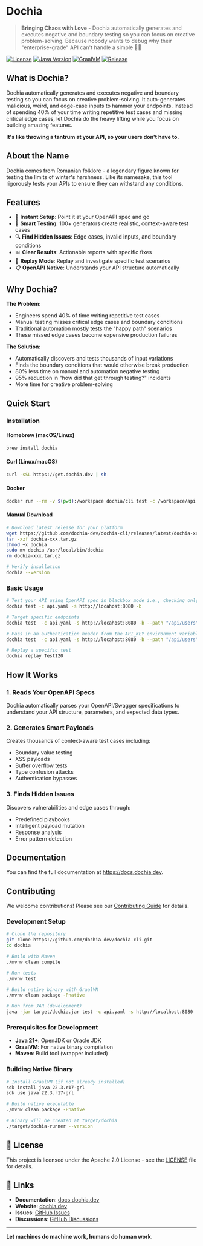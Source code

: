 # Dochia

> **Bringing Chaos with Love** - Dochia automatically generates and executes negative and boundary testing so you can
> focus on creative problem-solving. Because nobody wants to debug why their "enterprise-grade" API can't handle a
> simple 🤷‍♀️

[![License](https://img.shields.io/badge/License-Apache%202.0-blue.svg)](https://opensource.org/licenses/Apache-2.0)
[![Java Version](https://img.shields.io/badge/Java-21+-blue.svg)](https://openjdk.org)
[![GraalVM](https://img.shields.io/badge/GraalVM-Native-orange.svg)](https://www.graalvm.org)
[![Release](https://img.shields.io/github/v/release/dochia-dev/dochia-cli.svg)](https://github.com/dochia-dev/dochia-cli/releases)

## What is Dochia?

Dochia automatically generates and executes negative and boundary testing so you can
focus on creative problem-solving. It auto-generates malicious, weird, and edge-case inputs to hammer your endpoints.
Instead of spending 40% of your time writing repetitive test cases and missing critical edge cases, let Dochia do the
heavy lifting while you focus on building amazing features.

**It's like throwing a tantrum at
your API, so your users don't have to.**

## About the Name

Dochia comes from Romanian folklore - a legendary figure known for testing the limits of winter's harshness. Like its
namesake, this tool rigorously tests your APIs to ensure they can withstand any conditions.

## Features

- 🚀 **Instant Setup**: Point it at your OpenAPI spec and go
- 🧠 **Smart Testing**: 100+ generators create realistic, context-aware test cases
- 🔍 **Find Hidden Issues**: Edge cases, invalid inputs, and boundary conditions
- 📊 **Clear Results**: Actionable reports with specific fixes
- 🔄 **Replay Mode**: Replay and investigate specific test scenarios
- 📋 **OpenAPI Native**: Understands your API structure automatically

## Why Dochia?

**The Problem:**

- Engineers spend 40% of time writing repetitive test cases
- Manual testing misses critical edge cases and boundary conditions
- Traditional automation mostly tests the "happy path" scenarios
- These missed edge cases become expensive production failures

**The Solution:**

- Automatically discovers and tests thousands of input variations
- Finds the boundary conditions that would otherwise break production
- 80% less time on manual and automation negative testing
- 95% reduction in "how did that get through testing?" incidents
- More time for creative problem-solving

## Quick Start

### Installation

#### Homebrew (macOS/Linux)

```bash
brew install dochia
```

#### Curl (Linux/macOS)

```bash
curl -sSL https://get.dochia.dev | sh
```

#### Docker

```bash
docker run --rm -v $(pwd):/workspace dochia/cli test -c /workspace/api.yaml -s http://localhost:8080
```

#### Manual Download

```bash
# Download latest release for your platform
wget https://github.com/dochia-dev/dochia-cli/releases/latest/dochia-xxx.tar.gz
tar -xzf dochia-xxx.tar.gz
chmod +x dochia
sudo mv dochia /usr/local/bin/dochia
rm dochia-xxx.tar.gz

# Verify insallation
dochia --version
```

### Basic Usage

```bash
# Test your API using OpenAPI spec in blackbox mode i.e., checking only 500 status codes
dochia test -c api.yaml -s http://locahost:8080 -b

# Target specific endpoints
dochia test  -c api.yaml -s http://locahost:8080 -b --path "/api/users"

# Pass in an authentication header from the API_KEY environment variable
dochia test  -c api.yaml -s http://locahost:8080 -b --path "/api/users" -H "Api-Key=$API_KEY"

# Replay a specific test
dochia replay Test120
```

## How It Works

### 1. **Reads Your OpenAPI Specs**

Dochia automatically parses your OpenAPI/Swagger specifications to understand your API structure, parameters, and
expected data types.

### 2. **Generates Smart Payloads**

Creates thousands of context-aware test cases including:

- Boundary value testing
- XSS payloads
- Buffer overflow tests
- Type confusion attacks
- Authentication bypasses

### 3. **Finds Hidden Issues**

Discovers vulnerabilities and edge cases through:

- Predefined playbooks
- Intelligent payload mutation
- Response analysis
- Error pattern detection

## Documentation

You can find the full documentation at https://docs.dochia.dev.

## Contributing

We welcome contributions! Please see our [Contributing Guide](CONTRIBUTING.md) for details.

### Development Setup

```bash
# Clone the repository
git clone https://github.com/dochia-dev/dochia-cli.git
cd dochia

# Build with Maven
./mvnw clean compile

# Run tests
./mvnw test

# Build native binary with GraalVM
./mvnw clean package -Pnative

# Run from JAR (development)
java -jar target/dochia.jar test -c api.yaml -s http://localhost:8080
```

### Prerequisites for Development

- **Java 21+**: OpenJDK or Oracle JDK
- **GraalVM**: For native binary compilation
- **Maven**: Build tool (wrapper included)

### Building Native Binary

```bash
# Install GraalVM (if not already installed)
sdk install java 22.3.r17-grl
sdk use java 22.3.r17-grl

# Build native executable
./mvnw clean package -Pnative

# Binary will be created at target/dochia
./target/dochia-runner --version
```

## 📄 License

This project is licensed under the Apache 2.0 License - see the [LICENSE](LICENSE) file for details.

## 🔗 Links

- **Documentation**: [docs.dochia.dev](https://docs.dochia.dev)
- **Website**: [dochia.dev](https://dochia.dev)
- **Issues**: [GitHub Issues](https://github.com/dochia-dev/dochia-cli/issues)
- **Discussions**: [GitHub Discussions](https://github.com/dochia-dev/dochia-cli/discussions)

---

**Let machines do machine work, humans do human work.**
